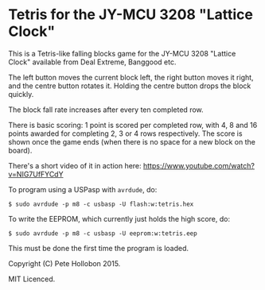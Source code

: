 # Tetris for the JY-MCU 3208 "Lattice Clock"

This is a Tetris-like falling blocks game for the JY-MCU 3208 "Lattice Clock" available from Deal
Extreme, Banggood etc.

The left button moves the current block left, the right button moves it right, and the centre
button rotates it. Holding the centre button drops the block quickly.

The block fall rate increases after every ten completed row.

There is basic scoring: 1 point is scored per completed row, with 4, 8 and 16 points awarded for
completing 2, 3 or 4 rows respectively. The score is shown once the game ends (when there is no
space for a new block on the board).

There's a short video of it in action here: https://www.youtube.com/watch?v=NIG7UfFYCdY

To program using a USPasp with `avrdude`, do:

```
$ sudo avrdude -p m8 -c usbasp -U flash:w:tetris.hex
```

To write the EEPROM, which currently just holds the high score, do:

```
$ sudo avrdude -p m8 -c usbasp -U eeprom:w:tetris.eep
```

This must be done the first time the program is loaded.

Copyright (C) Pete Hollobon 2015.

MIT Licenced.
